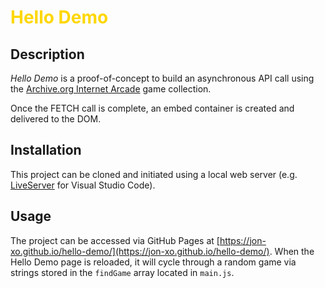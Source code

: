 # Hello Demo


## Description

_Hello Demo_ is a proof-of-concept to build an asynchronous API call using the [Archive.org Internet Arcade](https://archive.org/details/internetarcade) game collection.

Once the FETCH call is complete, an embed container is created and delivered to the DOM.

## Installation

This project can be cloned and initiated using a local web server (e.g. [LiveServer](https://marketplace.visualstudio.com/items?itemName=ritwickdey.LiveServer) for Visual Studio Code).

## Usage

The project can be accessed via GitHub Pages at [https://jon-xo.github.io/hello-demo/](https://jon-xo.github.io/hello-demo/). When the Hello Demo page is reloaded, it will cycle through a random game via strings stored in the `findGame` array located in `main.js`.

<style>H1{color:gold;}</style>